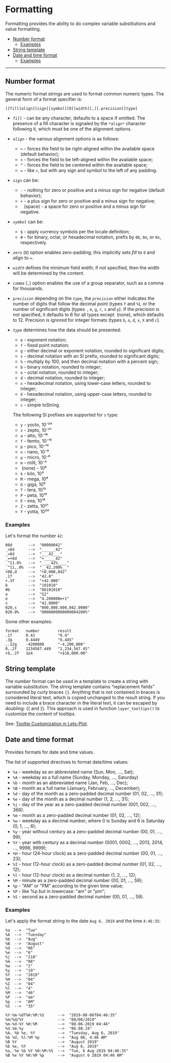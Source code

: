 # Formatting

Formatting provides the ability to do complex variable substitutions and value formatting.

- [Number format](#number-format)
  - [Examples](#examples-number-format)
- [String template](#string-template)
- [Date and time format](#datetime)
  - [Examples](#examples-datetime)

------
<a id="number-format"></a>

## Number format

The numeric format strings are used to format common numeric types. The general form of a format specifier is:

```
[​[fill]align][sign][symbol][0][width][,][.precision][type]
```

* *`fill`* - can be any character, defaults to a space if omitted. The presence of a fill character is signaled by
  the `*align*` character following it, which must be one of the alignment options.

* *`align`* - the various alignment options is as follows:

  * `>` - forces the field to be right-aligned within the available space (default behavior);
  * `<` - forces the field to be left-aligned within the available space;
  * `^` - forces the field to be centered within the available space;
  * `=` - like `>`, but with any sign and symbol to the left of any padding.

* *`sign`* can be:

  * `-` - nothing for zero or positive and a minus sign for negative (default behavior);
  * `+` - a plus sign for zero or positive and a minus sign for negative;
  * ` ` (space) - a space for zero or positive and a minus sign for negative.

* *`symbol`* can be:

  * `$` - apply currency symbols per the locale definition;
  * `#` - for binary, octal, or hexadecimal notation, prefix by `0b`, `0o`, or `0x`, respectively.

* *`zero`* (`0`) option enables zero-padding; this implicitly sets *fill* to `0` and *align* to `=`.

* *`width`* defines the minimum field width; if not specified, then the width will be determined by the content.

* *`comma`* (`,`) option enables the use of a group separator, such as a comma for thousands.

* *`precision`* depending on the *`type`*, the *`precision`* either indicates the number of digits that follow the
  decimal point (types `f` and `%`), or the number of significant digits (types` ​`, `e`, `g`, `r`, `s` and `p`). If the
  precision is not specified, it defaults to 6 for all types except ​ (none), which defaults to 12. Precision is ignored
  for integer formats (types `b`, `o`, `d`, `x`, `X` and `c`).

* *`type`* determines how the data should be presented:

  * `e` - exponent notation;
  * `f` - fixed point notation;
  * `g` - either decimal or exponent notation, rounded to significant digits;
  * `s` - decimal notation with an SI prefix, rounded to significant digits;
  * `%` - multiply by 100, and then decimal notation with a percent sign;
  * `b` - binary notation, rounded to integer;
  * `o` - octal notation, rounded to integer;
  * `d` - decimal notation, rounded to integer;
  * `x` - hexadecimal notation, using lower-case letters, rounded to integer;
  * `X` - hexadecimal notation, using upper-case letters, rounded to integer;
  * `c` - simple toString.

  The following SI prefixes are supported for `s` type:

  * `y` - yocto, 10⁻²⁴
  * `z` - zepto, 10⁻²¹
  * `a` - atto, 10⁻¹⁸
  * `f` - femto, 10⁻¹⁵
  * `p` - pico, 10⁻¹²
  * `n` - nano, 10⁻⁹
  * `µ` - micro, 10⁻⁶
  * `m` - milli, 10⁻³
  * `​` (none) - 10⁰
  * `k` - kilo, 10³
  * `M` - mega, 10⁶
  * `G` - giga, 10⁹
  * `T` - tera, 10¹²
  * `P` - peta, 10¹⁵
  * `E` - exa, 10¹⁸
  * `Z` - zetta, 10²¹
  * `Y` - yotta, 10²⁴

<a id="examples-number-format"></a>

### Examples

Let's format the number `42`:

```
08d       -->  "00000042"
_<8d      -->  "______42"
_=8d      -->  "___42___"
_=+8d     -->  "+_____42"
_^11.0%   -->  "____42%____"
_^11,.0%  -->  "__42,200%__"
+08,d     -->  "+0,000,042"
.1f       -->  "42.0"
+.3f      -->  "+42.000"
b         -->  "101010"
#b        -->  "0b101010"
o         -->  "52"
e         -->  "4.200000e+1"
s         -->  "42.0000"
020,s     -->  "000,000,000,042.0000"
020.0%    -->  "0000000000000004200%"
```

Some other examples:

```
format   number        result
.1f      0.42          "0.4"
.3g      0.4449        "0.445"
,.12g    -4200000      "-4,200,000" 
0,.2f    1234567.449   "1,234,567.45"
+$,.2f   1e4           "+$10,000.00"
```

<a id="string-template"></a>

## String template

The number format can be used in a template to create a string with variable substitution. The string template contains
“replacement fields” surrounded by curly braces `{}`. Anything that is not contained in braces is considered literal
text, which is copied unchanged to the result string. If you need to include a brace character in the literal text, it
can be escaped by doubling: {{ and }}. This approach is used in function `layer_tooltips()` to customize the content of
tooltips.

See: [Tooltip Customization in Lets-Plot](https://github.com/JetBrains/lets-plot/blob/master/docs/tooltips.md).

<a id="datetime"></a>

## Date and time format

Provides formats for date and time values.

The list of supported directives to format date/time values:

* `%a` - weekday as an abbreviated name (Sun, Mon, …, Sat);
* `%A` - weekday as a full name (Sunday, Monday, …, Saturday)
* `%b` - month as an abbreviated name (Jan, Feb, …, Dec);
* `%B` - month as a full name (January, February, …, December);
* `%d` - day of the month as a zero-padded decimal number (01, 02, …, 31);
* `%e` - day of the month as a decimal number (1, 2, …, 31);
* `%j` - day of the year as a zero-padded decimal number (001, 002, …, 366).
* `%m` - month as a zero-padded decimal number (01, 02, …, 12);
* `%w` - weekday as a decimal number, where 0 is Sunday and 6 is Saturday (0, 1, …, 6);
* `%y` - year without century as a zero-padded decimal number (00, 01, …, 99);
* `%Y` - year with century as a decimal number (0001, 0002, …, 2013, 2014, …, 9998, 9999);
* `%H` - hour (24-hour clock) as a zero-padded decimal number (00, 01, …, 23);
* `%I` - hour (12-hour clock) as a zero-padded decimal number (01, 02, …, 12);
* `%l` - hour (12-hour clock) as a decimal number (1, 2, …, 12);
* `%M` - minute as a zero-padded decimal number (00, 01, …, 59);
* `%p` - "AM" or "PM" according to the given time value;
* `%P` - like %p but in lowercase: "am" or "pm";
* `%S` - second as a zero-padded decimal number (00, 01, …, 59).

<a id="examples-datetime"></a>

### Examples

Let's apply the format string to the date `Aug 6, 2019` and the time `4:46:35`:

```
%a  -->  "Tue"
%A  -->  "Tuesday"
%b  -->  "Aug"
%B  -->  "August"
%d  -->  "06"
%e  -->  "6"
%j  -->  "218"
%m  -->  "08"
%w  -->  "2" 
%y  -->  "19"
%Y  -->  "2019"
%H  -->  "04"
%I  -->  "04"
%l  -->  "4"
%M  -->  "46"
%P  -->  "am"
%p  -->  "AM"
%S  -->  "35"

%Y-%m-%dT%H:%M:%S      -->  "2019-08-06T04:46:35"
%m/%d/%Y               -->  "08/06/2019"
%m-%d-%Y %H:%M         -->  "08-06-2019 04:46"
%d.%m.%y               -->  "06.08.19"
%A, %b %e, %Y          -->  "Tuesday, Aug 6, 2019"
%b %d, %l:%M %p        -->  "Aug 06, 4:46 AM"
%B %Y                  -->  "August 2019"
%b %e, %Y              -->  "Aug 6, 2019"
%a, %e %b %Y %H:%M:%S  -->  "Tue, 6 Aug 2019 04:46:35"
%B %e %Y %H:%M %p      -->  "August 6 2019 04:46 AM"
```
